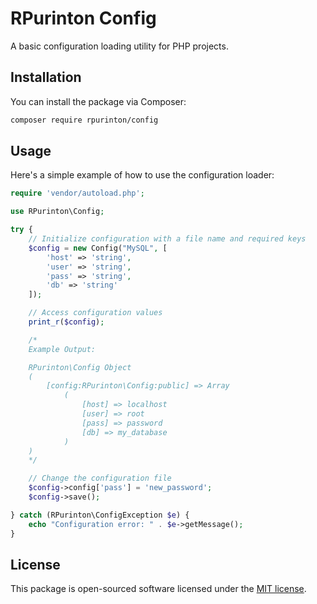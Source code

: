# RPurinton Config

A basic configuration loading utility for PHP projects.

## Installation

You can install the package via Composer:

```bash
composer require rpurinton/config
```

## Usage

Here's a simple example of how to use the configuration loader:

```php
require 'vendor/autoload.php';

use RPurinton\Config;

try {
    // Initialize configuration with a file name and required keys
    $config = new Config("MySQL", [
        'host' => 'string',
        'user' => 'string',
        'pass' => 'string',
        'db' => 'string'
    ]);

    // Access configuration values
    print_r($config);

    /*
    Example Output:

    RPurinton\Config Object
    (
        [config:RPurinton\Config:public] => Array
            (
                [host] => localhost
                [user] => root
                [pass] => password
                [db] => my_database
            )
    )
    */

    // Change the configuration file
    $config->config['pass'] = 'new_password';
    $config->save();

} catch (RPurinton\ConfigException $e) {
    echo "Configuration error: " . $e->getMessage();
}
```

## License

This package is open-sourced software licensed under the [MIT license](LICENSE).
